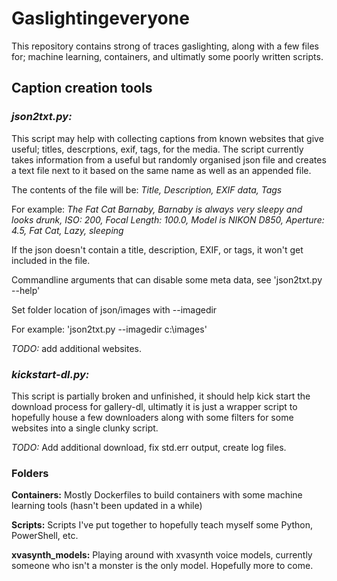 # Gaslightingeveryone
This repository contains strong of traces gaslighting, along with a few files for; machine learning, containers, and ultimatly some poorly written scripts.

## Caption creation tools

### *json2txt.py:*
This script may help with collecting captions from known websites that give useful; titles, descrptions, exif, tags, for the media. 
The script currently takes information from a useful but randomly organised json file and creates a text file next to it based on the same name as well as an appended file.

The contents of the file will be: *Title, Description, EXIF data, Tags*

For example: *The Fat Cat Barnaby, Barnaby is always very sleepy and looks drunk, ISO: 200, Focal Length: 100.0, Model is NIKON D850, Aperture: 4.5, Fat Cat, Lazy, sleeping*

If the json doesn't contain a title, description, EXIF, or tags, it won't get included in the file.

Commandline arguments that can disable some meta data, see 'json2txt.py --help'

Set folder location of json/images with --imagedir

For example: 
'json2txt.py --imagedir c:\images' 

*TODO:* 
add additional websites.

### *kickstart-dl.py:*
This script is partially broken and unfinished, it should help kick start the download process for gallery-dl, ultimatly it is just a wrapper script to hopefully house a few downloaders along with some filters for some websites into a single clunky script.

*TODO:*
Add additional download, fix std.err output, create log files. 

### Folders
**Containers:** Mostly Dockerfiles to build containers with some machine learning tools (hasn't been updated in a while)

**Scripts:** Scripts I've put together to hopefully teach myself some Python, PowerShell, etc. 

**xvasynth_models:** Playing around with xvasynth voice models, currently someone who isn't a monster is the only model. Hopefully more to come. 




